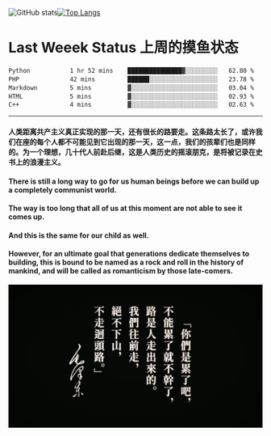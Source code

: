 ![GitHub stats](https://github-readme-stats.vercel.app/api?username=Mundanity-fc&hide=stars&count_private=true&show_icons=true&theme=prussian)[![Top Langs](https://github-readme-stats.vercel.app/api/top-langs/?username=Mundanity-fc&hide=javascript,html,css,blade&layout=compact&theme=prussian)](https://github.com/anuraghazra/github-readme-stats)

# Last Weeek Status 上周的摸鱼状态
<!--START_SECTION:waka-->

```txt
Python           1 hr 52 mins    ███████████████▓░░░░░░░░░   62.80 %
PHP              42 mins         ██████░░░░░░░░░░░░░░░░░░░   23.78 %
Markdown         5 mins          ▓░░░░░░░░░░░░░░░░░░░░░░░░   03.04 %
HTML             5 mins          ▓░░░░░░░░░░░░░░░░░░░░░░░░   02.93 %
C++              4 mins          ▓░░░░░░░░░░░░░░░░░░░░░░░░   02.63 %
```

<!--END_SECTION:waka-->

---

#### 人类距离共产主义真正实现的那一天，还有很长的路要走。这条路太长了，或许我们在座的每个人都不可能见到它出现的那一天，这一点，我们的孩辈们也是同样的。为一个理想，几十代人前赴后继，这是人类历史的摇滚朋克，是将被记录在史书上的浪漫主义。

#### There is still a long way to go for us human beings before we can build up a completely communist world.
#### The way is too long that all of us at this moment are not able to see it comes up.
#### And this is the same for our child as well.
#### However, for an ultimate goal that generations dedicate themselves to building, this is bound to be named as a rock and roll in the history of mankind, and will be called as romanticism by those late-comers.

![HeSays](./HeSays.webp)
